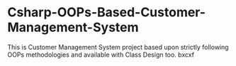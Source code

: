 # Csharp-OOPs-Based-Customer-Management-System
This is Customer Management System project based upon strictly following OOPs methodologies and available with Class Design too.
bxcxf
